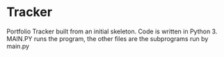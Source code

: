 # Tracker
Portfolio Tracker built from an initial skeleton.  Code is written in Python 3.  MAIN.PY runs the program, the other files are the subprograms run by main.py
